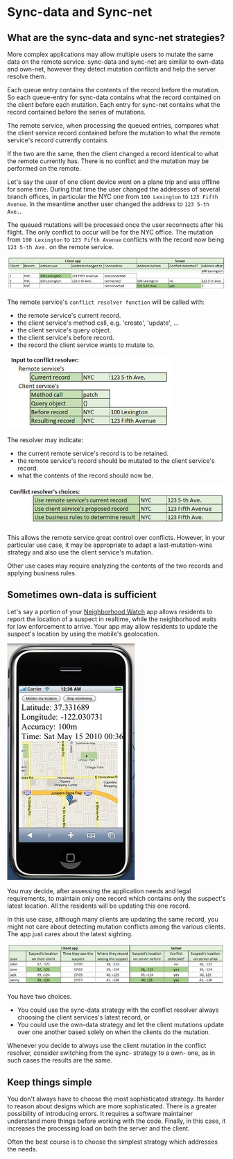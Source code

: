 # Sync-data and Sync-net

## What are the sync-data and sync-net strategies?

More complex applications may allow multiple users to mutate the same data on the remote service.
sync-data and sync-net are similar to own-data and own-net, however they detect mutation conflicts
and help the server resolve them.

Each queue entry contains the contents of the record before the mutation.
So each queue-entry for sync-data contains what the record contained on the client before each mutation.
Each entry for sync-net contains what the record contained before the series of mutations.

The remote service, when processing the queued entries,
compares what the client service record contained before the mutation to what the remote service's record currently contains.

If the two are the same, then the client changed a record identical to what the remote currently has.
There is no conflict and the mutation may be performed on the remote.

Let's say the user of one client device went on a plane trip and was offline for some time.
During that time the user changed the addresses of several branch offices,
in particular the NYC one from `100 Lexington` to `123 Fifth Avenue`.
In the meantime another user changed the address to `123 5-th Ave.`.

The queued mutations will be processed once the user reconnects after his flight.
The only conflict to occur will be for the NYC office.
The mutation from `100 Lexington` to `123 Fifth Avenue` conflicts with the record now being `123 5-th Ave.` on the remote service.

![sync conflict](./assets/sync-1a.jpg)

The remote service's `conflict resolver function` will be called with:
- the remote service's current record.
- the client service's method call, e.g. 'create', 'update', ...
- the client service's query object.
- the client service's before record.
- the record the client service wants to mutate to.

![sync conflict input](./assets/sync-1b.jpg)

The resolver may indicate:
- the current remote service's record is to be retained.
- the remote service's record should be mutated to the client service's record.
- what the contents of the record should now be.

![sync conflict output](./assets/sync-1c.jpg)

This allows the remote service great control over conflicts.
However, in your particular use case, it may be appropriate to adapt a last-mutation-wins strategy
and also use the client service's mutation.

Other use cases may require analyzing the contents of the two records and applying business rules.

## Sometimes own-data is sufficient

Let's say a portion of your [Neighborhood Watch](https://en.wikipedia.org/wiki/Neighborhood_watch) app
allows residents to report the location of a suspect in realtime,
while the neighborhood waits for law enforcement to arrive.
Your app may allow residents to update the suspect's location by using the mobile's geolocation.

![neighborhood watch geolocation](./assets/watch-1a.jpg)

You may decide, after assessing the application needs and legal requirements,
to maintain only one record which contains only the suspect's latest location.
All the residents will be updating this one record.

In this use case, although many clients are updating the same record,
you might not care about detecting mutation conflicts among the various clients.
The app just cares about the latest sighting.

![neighborhood watch mutations](./assets/watch-1c.jpg)

You have two choices.
- You could use the sync-data strategy with the conflict resolver always choosing
the client services's latest record, or
- You could use the own-data strategy and let the client mutations update over one another
based solely on when the clients do the mutation.

Whenever you decide to always use the client mutation in the conflict resolver,
consider switching from the sync- strategy to a own- one,
as in such cases the results are the same.

## Keep things simple

You don't always have to choose the most sophisticated strategy.
Its harder to reason about designs which are more sophisticated.
There is a greater possibility of introducing errors.
It requires a software maintainer understand more things before working with the code.
Finally, in this case, it increases the processing load on both the server and the client. 

Often the best course is to choose the simplest strategy which addresses the needs.
